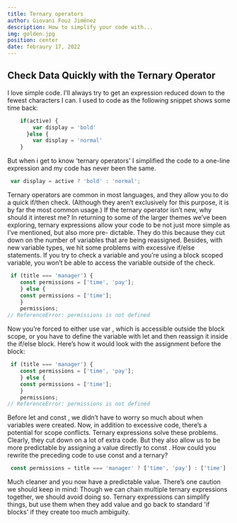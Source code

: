 ```yaml
---
title: Ternary operators 
author: Giovani Fouz Jiménez
description: How to simplify your code with...
img: golden.jpg
position: center
date: febraury 17, 2022
---
```


## Check Data Quickly with the Ternary Operator

I love simple code. I’ll always try to get
an expression reduced down to the fewest characters I can.
I used to code as the following snippet shows some time back:

```js
    if(active) {
        var display = 'bold'
      }else {
        var display = 'normal'
    }
```
But when i get to know 'ternary operators' 
I simplified the code to a one-line expression 
and my code has never been the same.

```js
 var display = active ? 'bold' : 'normal';   

```

Ternary operators are common in most languages, and they allow you to
do a quick if/then check. (Although they aren’t exclusively for this
purpose, it is by far the most common usage.) If the ternary operator
isn’t new, why should it interest me? In returning to some of the
larger themes we’ve been exploring, ternary expressions allow your
code to be not just more simple as I’ve mentioned, but also more pre-
dictable. They do this because they cut down on the number of
variables that are being reassigned. Besides, with new variable types,
we hit some problems with excessive if/else statements. If you try to
check a variable and you’re using a block scoped variable, you won’t
be able to access the variable outside of the check.

```js
 if (title === 'manager') {
    const permissions = ['time', 'pay'];
    } else {
    const permissions = ['time'];
    }
    permissions;
// ReferenceError: permissions is not defined

```
Now you’re forced to either use  var , which is accessible outside the block
scope, or you have to define the variable with  let and then reassign it inside
the  if/else block. Here’s how it would look with the assignment before the block:

```js
 if (title === 'manager') {
    const permissions = ['time', 'pay'];
    } else {
    const permissions = ['time'];
    }
    permissions;
// ReferenceError: permissions is not defined

```
Before  let and  const , we didn’t have to worry so much about when variables
were created. Now, in addition to excessive code, there’s a potential for scope
conflicts.
Ternary expressions solve these problems. Clearly, they cut down on a lot of
extra code. But they also allow us to be more predictable by assigning a
value directly to  const . How could you rewrite the preceding code to use  const
and a ternary?

```js
 const permissions = title === 'manager' ? ['time', 'pay'] : ['time']

```
Much cleaner and you now have a predictable value.
There’s one caution we should keep in mind: Though we can chain multiple
ternary expressions together, we should avoid doing so.
Ternary expressions can simplify things, but use them when they add value
and go back to standard 'if blocks' if they create too much ambiguity.
